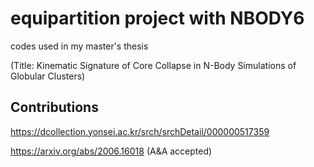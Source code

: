 # equipartition project with NBODY6
codes used in my master's thesis

(Title: Kinematic Signature of Core Collapse in N-Body Simulations of Globular Clusters)

## Contributions
https://dcollection.yonsei.ac.kr/srch/srchDetail/000000517359

https://arxiv.org/abs/2006.16018 (A&A accepted)
